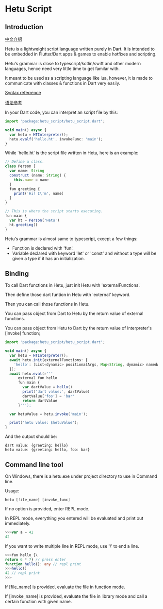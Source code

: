 # Hetu Script

## Introduction

[中文介绍](README_ZH.md)

Hetu is a lightweight script language written purely in Dart. It is intended to be embedded in Flutter/Dart apps & games to enable hotfixes and scripting.

Hetu's grammar is close to typescript/kotlin/swift and other modern languages, hence need very little time to get familar with.

It meant to be used as a scripting language like lua, however, it is made to communicate with classes & functions in Dart very easily.

[Syntax referrence](doc/en_US/SYNTAX.md)

[语法参考](doc/zh_Hans/SYNTAX.md)

In your Dart code, you can interpret an script file by this:

```typescript
import 'package:hetu_script/hetu_script.dart';

void main() async {
  var hetu = HTInterpreter();
  hetu.evalf('hello.ht', invokeFunc: 'main');
}
```

While 'hello.ht' is the script file written in Hetu, here is an example:

```typescript
// Define a class.
class Person {
  var name: String
  construct (name: String) {
    this.name = name
  }
  fun greeting {
    print('Hi! I\'m', name)
  }
}

// This is where the script starts executing.
fun main {
  var ht = Person('Hetu')
  ht.greeting()
}
```

Hetu's grammar is almost same to typescript, except a few things:

- Function is declared with 'fun'.
- Variable declared with keyword 'let' or 'const' and without a type will be given a type if it has an initialization.

## Binding

To call Dart functions in Hetu, just init Hetu with 'externalFunctions'.

Then define those dart funtion in Hetu with 'external' keyword.

Then you can call those functions in Hetu.

You can pass object from Dart to Hetu by the return value of external functions.

You can pass object from Hetu to Dart by the return value of Interpreter's [invoke] function;

```typescript
import 'package:hetu_script/hetu_script.dart';

void main() async {
  var hetu = HTInterpreter();
  await hetu.init(externalFunctions: {
    'hello': (List<dynamic> positionalArgs, Map<String, dynamic> namedArgs) => {'greeting': 'hello'},
  });
  await hetu.eval(r'''
      external fun hello
      fun main {
        var dartValue = hello()
        print('dart value:', dartValue)
        dartValue['foo'] = 'bar'
        return dartValue
      }''');

  var hetuValue = hetu.invoke('main');

  print('hetu value: $hetuValue');
}
```

And the output should be:

```
dart value: {greeting: hello}
hetu value: {greeting: hello, foo: bar}
```

## Command line tool

On Windows, there is a hetu.exe under project directory to use in Command line.

Usage:

```
hetu [file_name] [invoke_func]
```

If no option is provided, enter REPL mode.

In REPL mode, everything you entered will be evaluated and print out immediately.

```typescript
>>>var a = 42
42
```

If you want to write multiple line in REPL mode, use '\\' to end a line.

```typescript
>>>fun hello {\
return 6 * 7} // press enter
function hello(): any // repl print
>>>hello()
42 // repl print
>>>
```

If [file_name] is provided, evaluate the file in function mode.

If [invoke_name] is provided, evaluate the file in library mode and call a certain function with given name.
